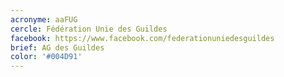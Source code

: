 ```yaml
---
acronyme: aaFUG
cercle: Fédération Unie des Guildes
facebook: https://www.facebook.com/federationuniedesguildes
brief: AG des Guildes
color: '#004D91'
---
```

